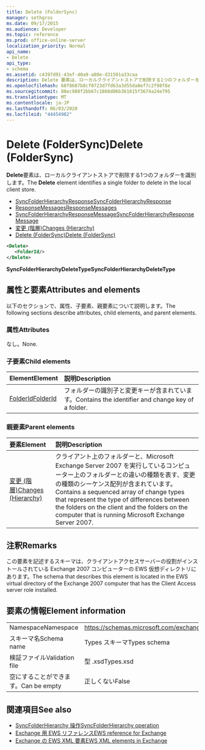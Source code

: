 ```yaml
---
title: Delete (FolderSync)
manager: sethgros
ms.date: 09/17/2015
ms.audience: Developer
ms.topic: reference
ms.prod: office-online-server
localization_priority: Normal
api_name:
- Delete
api_type:
- schema
ms.assetid: c4397d91-43ef-40a9-a80e-d31501a33caa
description: Delete 要素は、ローカルクライアントストアで削除する1つのフォルダーを識別します。
ms.openlocfilehash: 68f8687b8cf0723d7fd63a3d55da8ef7c2f98f8e
ms.sourcegitcommit: 88ec988f2bb67c1866d06b361615f3674a24e795
ms.translationtype: MT
ms.contentlocale: ja-JP
ms.lasthandoff: 06/03/2020
ms.locfileid: "44454982"
---
```

# <a name="delete-foldersync"></a><span data-ttu-id="f384e-103">Delete (FolderSync)</span><span class="sxs-lookup"><span data-stu-id="f384e-103">Delete (FolderSync)</span></span>

<span data-ttu-id="f384e-104">**Delete**要素は、ローカルクライアントストアで削除する1つのフォルダーを識別します。</span><span class="sxs-lookup"><span data-stu-id="f384e-104">The **Delete** element identifies a single folder to delete in the local client store.</span></span> 
  
- [<span data-ttu-id="f384e-105">SyncFolderHierarchyResponse</span><span class="sxs-lookup"><span data-stu-id="f384e-105">SyncFolderHierarchyResponse</span></span>](syncfolderhierarchyresponse.md)  
- [<span data-ttu-id="f384e-106">ResponseMessages</span><span class="sxs-lookup"><span data-stu-id="f384e-106">ResponseMessages</span></span>](responsemessages.md)  
- [<span data-ttu-id="f384e-107">SyncFolderHierarchyResponseMessage</span><span class="sxs-lookup"><span data-stu-id="f384e-107">SyncFolderHierarchyResponseMessage</span></span>](syncfolderhierarchyresponsemessage.md)  
- [<span data-ttu-id="f384e-108">変更 (階層)</span><span class="sxs-lookup"><span data-stu-id="f384e-108">Changes (Hierarchy)</span></span>](changes-hierarchy.md)  
- [<span data-ttu-id="f384e-109">Delete (FolderSync)</span><span class="sxs-lookup"><span data-stu-id="f384e-109">Delete (FolderSync)</span></span>](delete-foldersync.md)
  
```xml
<Delete>
   <FolderId/>
</Delete>
```

<span data-ttu-id="f384e-110">**SyncFolderHierarchyDeleteType**</span><span class="sxs-lookup"><span data-stu-id="f384e-110">**SyncFolderHierarchyDeleteType**</span></span>

## <a name="attributes-and-elements"></a><span data-ttu-id="f384e-111">属性と要素</span><span class="sxs-lookup"><span data-stu-id="f384e-111">Attributes and elements</span></span>

<span data-ttu-id="f384e-112">以下のセクションで、属性、子要素、親要素について説明します。</span><span class="sxs-lookup"><span data-stu-id="f384e-112">The following sections describe attributes, child elements, and parent elements.</span></span>
  
### <a name="attributes"></a><span data-ttu-id="f384e-113">属性</span><span class="sxs-lookup"><span data-stu-id="f384e-113">Attributes</span></span>

<span data-ttu-id="f384e-114">なし。</span><span class="sxs-lookup"><span data-stu-id="f384e-114">None.</span></span>
  
### <a name="child-elements"></a><span data-ttu-id="f384e-115">子要素</span><span class="sxs-lookup"><span data-stu-id="f384e-115">Child elements</span></span>

|<span data-ttu-id="f384e-116">**Element**</span><span class="sxs-lookup"><span data-stu-id="f384e-116">**Element**</span></span>|<span data-ttu-id="f384e-117">**説明**</span><span class="sxs-lookup"><span data-stu-id="f384e-117">**Description**</span></span>|
|:-----|:-----|
|[<span data-ttu-id="f384e-118">FolderId</span><span class="sxs-lookup"><span data-stu-id="f384e-118">FolderId</span></span>](folderid.md) <br/> |<span data-ttu-id="f384e-119">フォルダーの識別子と変更キーが含まれています。</span><span class="sxs-lookup"><span data-stu-id="f384e-119">Contains the identifier and change key of a folder.</span></span>  <br/> |
   
### <a name="parent-elements"></a><span data-ttu-id="f384e-120">親要素</span><span class="sxs-lookup"><span data-stu-id="f384e-120">Parent elements</span></span>

|<span data-ttu-id="f384e-121">**要素**</span><span class="sxs-lookup"><span data-stu-id="f384e-121">**Element**</span></span>|<span data-ttu-id="f384e-122">**説明**</span><span class="sxs-lookup"><span data-stu-id="f384e-122">**Description**</span></span>|
|:-----|:-----|
|[<span data-ttu-id="f384e-123">変更 (階層)</span><span class="sxs-lookup"><span data-stu-id="f384e-123">Changes (Hierarchy)</span></span>](changes-hierarchy.md) <br/> |<span data-ttu-id="f384e-124">クライアント上のフォルダーと、Microsoft Exchange Server 2007 を実行しているコンピューター上のフォルダーとの違いの種類を表す、変更の種類のシーケンス配列が含まれています。</span><span class="sxs-lookup"><span data-stu-id="f384e-124">Contains a sequenced array of change types that represent the type of differences between the folders on the client and the folders on the computer that is running Microsoft Exchange Server 2007.</span></span>  <br/> |
   
## <a name="remarks"></a><span data-ttu-id="f384e-125">注釈</span><span class="sxs-lookup"><span data-stu-id="f384e-125">Remarks</span></span>

<span data-ttu-id="f384e-126">この要素を記述するスキーマは、クライアントアクセスサーバーの役割がインストールされている Exchange 2007 コンピューターの EWS 仮想ディレクトリにあります。</span><span class="sxs-lookup"><span data-stu-id="f384e-126">The schema that describes this element is located in the EWS virtual directory of the Exchange 2007 computer that has the Client Access server role installed.</span></span>
  
## <a name="element-information"></a><span data-ttu-id="f384e-127">要素の情報</span><span class="sxs-lookup"><span data-stu-id="f384e-127">Element information</span></span>

|||
|:-----|:-----|
|<span data-ttu-id="f384e-128">Namespace</span><span class="sxs-lookup"><span data-stu-id="f384e-128">Namespace</span></span>  <br/> |https://schemas.microsoft.com/exchange/services/2006/types  <br/> |
|<span data-ttu-id="f384e-129">スキーマ名</span><span class="sxs-lookup"><span data-stu-id="f384e-129">Schema name</span></span>  <br/> |<span data-ttu-id="f384e-130">Types スキーマ</span><span class="sxs-lookup"><span data-stu-id="f384e-130">Types schema</span></span>  <br/> |
|<span data-ttu-id="f384e-131">検証ファイル</span><span class="sxs-lookup"><span data-stu-id="f384e-131">Validation file</span></span>  <br/> |<span data-ttu-id="f384e-132">型 .xsd</span><span class="sxs-lookup"><span data-stu-id="f384e-132">Types.xsd</span></span>  <br/> |
|<span data-ttu-id="f384e-133">空にすることができます。</span><span class="sxs-lookup"><span data-stu-id="f384e-133">Can be empty</span></span>  <br/> |<span data-ttu-id="f384e-134">正しくない</span><span class="sxs-lookup"><span data-stu-id="f384e-134">False</span></span>  <br/> |
   
## <a name="see-also"></a><span data-ttu-id="f384e-135">関連項目</span><span class="sxs-lookup"><span data-stu-id="f384e-135">See also</span></span>

- [<span data-ttu-id="f384e-136">SyncFolderHierarchy 操作</span><span class="sxs-lookup"><span data-stu-id="f384e-136">SyncFolderHierarchy operation</span></span>](syncfolderhierarchy-operation.md)
- [<span data-ttu-id="f384e-137">Exchange 用 EWS リファレンス</span><span class="sxs-lookup"><span data-stu-id="f384e-137">EWS reference for Exchange</span></span>](ews-reference-for-exchange.md)
- [<span data-ttu-id="f384e-138">Exchange の EWS XML 要素</span><span class="sxs-lookup"><span data-stu-id="f384e-138">EWS XML elements in Exchange</span></span>](ews-xml-elements-in-exchange.md)


